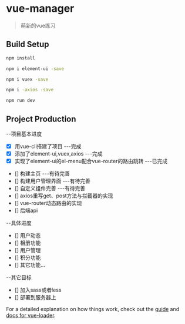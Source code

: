 # vue-manager

> 萌新的vue练习

## Build Setup

``` bash
npm install

npm i element-ui -save

npm i vuex -save

npm i -axios -save

npm run dev
```

## Project Production

--项目基本进度
- [x] 用vue-cli搭建了项目  ---完成
- [x] 添加了element-ui,vuex,axios  ---完成
- [x] 实现了element-ui的el-menu配合vue-router的路由跳转  ---已完成
- [] 构建主页  ---有待完善
- [] 构建用户管理界面  ---有待完善
- [] 自定义组件完善  ---有待完善
- [] axios重写get、post方法与拦截器的实现
- [] vue-router动态路由的实现
- [] 后端api

--具体进度
- [] 用户动态
- [] 相册功能
- [] 用户管理
- [] 积分功能
- [] 其它功能...

--其它目标
- [] 加入sass或者less
- [] 部署到服务器上

For a detailed explanation on how things work, check out the [guide](http://vuejs-templates.github.io/webpack/) and [docs for vue-loader](http://vuejs.github.io/vue-loader).
